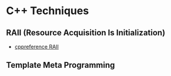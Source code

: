 # C++ Techniques


## RAII (Resource Acquisition Is Initialization)

* [cppreference RAII](https://en.cppreference.com/w/cpp/language/raii)

## Template Meta Programming
